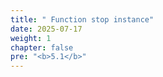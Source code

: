 ```yaml
---
title: " Function stop instance"
date: 2025-07-17
weight: 1
chapter: false
pre: "<b>5.1</b>"
---
```

